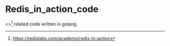 # Redis_in_action_code
<<Redis in action>>[^1] related code written in golang.

[^1]:https://redislabs.com/academy/redis-in-action
